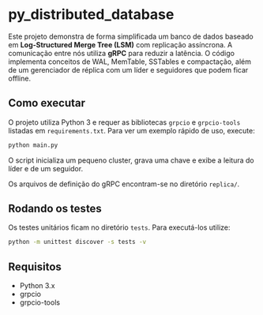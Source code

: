 # py_distributed_database

Este projeto demonstra de forma simplificada um banco de dados baseado em **Log-Structured Merge Tree (LSM)** com replicação assíncrona. A comunicação entre nós utiliza **gRPC** para reduzir a latência. O código implementa conceitos de WAL, MemTable, SSTables e compactação, além de um gerenciador de réplica com um líder e seguidores que podem ficar offline.

## Como executar

O projeto utiliza Python 3 e requer as bibliotecas `grpcio` e `grpcio-tools` listadas em `requirements.txt`. Para ver um exemplo rápido de uso, execute:

```bash
python main.py
```

O script inicializa um pequeno cluster, grava uma chave e exibe a leitura do líder e de um seguidor.

Os arquivos de definição do gRPC encontram-se no diretório `replica/`.

## Rodando os testes

Os testes unitários ficam no diretório `tests`. Para executá-los utilize:

```bash
python -m unittest discover -s tests -v
```

## Requisitos

- Python 3.x
- grpcio
- grpcio-tools
